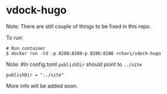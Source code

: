 # vdock-hugo

Note: 
There are still couple of things to be fixed in this repo. 

To run: 
```
# Run container
$ docker run -td -p 8288:8288-p 8286:8286 rchari/vdock-hugo

```
Note:
#In config.toml `publishDir` should point to `../site`
```
publishDir = "../site"
```

More info will be added soon.
